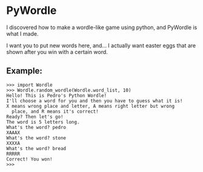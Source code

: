 # PyWordle
I discovered how to make a wordle-like game using python, and PyWordle is what I made.

I want you to put new words here, and... I actually want easter eggs that are shown after you win with a certain word.

## Example:
```
>>> import Wordle
>>> Wordle.random_wordle(Wordle.word_list, 10)
Hello! This is Pedro's Python Wordle!
I'll choose a word for you and then you have to guess what it is!
X means wrong place and letter, A means right letter but wrong
  place, and R means it's correct!
Ready? Then let's go!
The word is 5 letters long.
What's the word? pedro
XAAAX
What's the word? stone
XXXXA
What's the word? bread
RRRRR
Correct! You won!
>>>
```
